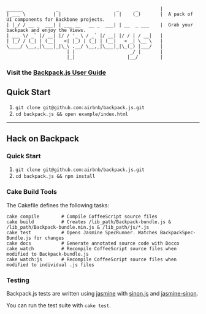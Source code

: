     ______            _                     _      _        |
    | ___ \          | |                   | |    (_)       |  A pack of UI components for Backbone projects.
    | |_/ / __ _  ___| | ___ __   __ _  ___| | __  _ ___    |  Grab your backpack and enjoy the Views. 
    | ___ \/ _` |/ __| |/ / '_ \ / _` |/ __| |/ / | / __|   |
    | |_/ / (_| | (__|   <| |_) | (_| | (__|   < _| \__ \   |
    \____/ \__,_|\___|_|\_\ .__/ \__,_|\___|_|\_(_) |___/   |
                          | |                    _/ |       |
                          |_|                   |__/        |
  


### Visit the [Backpack.js User Guide](http://airbnb.github.io/backpack/)
  
  


## Quick Start

1. `git clone git@github.com:airbnb/backpack.js.git`
1. `cd backpack.js && open example/index.html`
  

----------------------------
  

## Hack on Backpack

### Quick Start

1. `git clone git@github.com:airbnb/backpack.js.git`
1. `cd backpack.js && npm install`
  
  
### Cake Build Tools

The Cakefile defines the following tasks:

    cake compile        # Compile CoffeeScript source files
    cake build          # Creates /lib_path/Backpack-bundle.js & /lib_path/Backpack-bundle.min.js & /lib_path/js/*.js
    cake test           # Opens Jasmine SpecRunner. Watches BackpackSpec-Bundle.js for changes
    cake docs           # Generate annotated source code with Docco
    cake watch          # Recompile CoffeeScript source files when modified to Backpack-bundle.js
    cake watch:js       # Recompile CoffeeScript source files when modified to individual .js files
  
  
### Testing

Backpack.js tests are written using [jasmine](http://pivotal.github.com/jasmine/) with [sinon.js](https://github.com/cjohansen/Sinon.JS) and [jasmine-sinon](https://github.com/froots/jasmine-sinon).

You can run the test suite with `cake test`.
  
  
  
